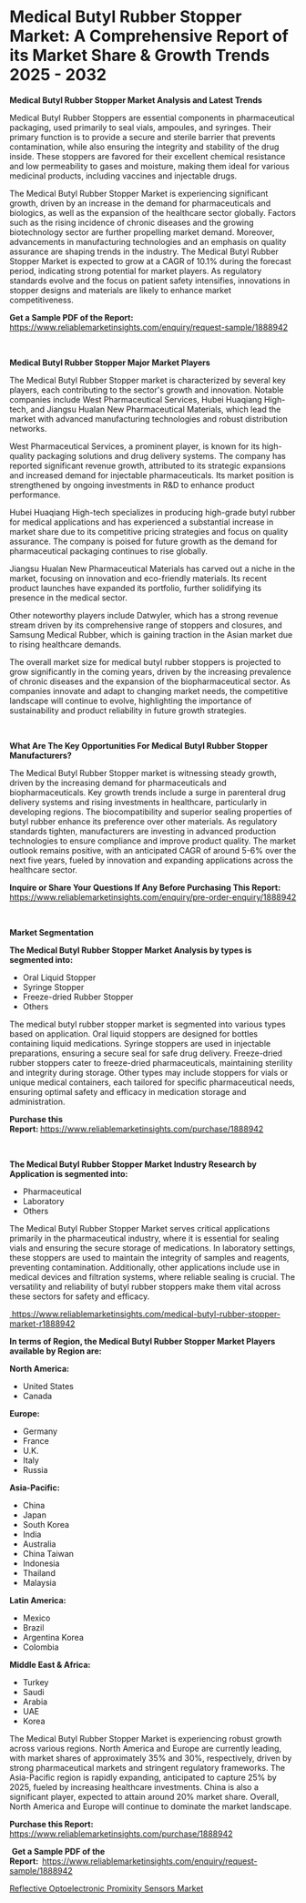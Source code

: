 <p><h1>Medical Butyl Rubber Stopper Market: A Comprehensive Report of its Market Share & Growth Trends 2025 - 2032</h1></p><p><strong>Medical Butyl Rubber Stopper Market Analysis and Latest Trends</strong></p>
<p><p>Medical Butyl Rubber Stoppers are essential components in pharmaceutical packaging, used primarily to seal vials, ampoules, and syringes. Their primary function is to provide a secure and sterile barrier that prevents contamination, while also ensuring the integrity and stability of the drug inside. These stoppers are favored for their excellent chemical resistance and low permeability to gases and moisture, making them ideal for various medicinal products, including vaccines and injectable drugs.</p><p>The Medical Butyl Rubber Stopper Market is experiencing significant growth, driven by an increase in the demand for pharmaceuticals and biologics, as well as the expansion of the healthcare sector globally. Factors such as the rising incidence of chronic diseases and the growing biotechnology sector are further propelling market demand. Moreover, advancements in manufacturing technologies and an emphasis on quality assurance are shaping trends in the industry. The Medical Butyl Rubber Stopper Market is expected to grow at a CAGR of 10.1% during the forecast period, indicating strong potential for market players. As regulatory standards evolve and the focus on patient safety intensifies, innovations in stopper designs and materials are likely to enhance market competitiveness.</p></p>
<p><strong>Get a Sample PDF of the Report:&nbsp;</strong> <a href="https://www.reliablemarketinsights.com/enquiry/request-sample/1888942?utm_campaign=1894&utm_medium=2&utm_source=Github&utm_content=ia&utm_term=14012025&utm_id=medical-butyl-rubber-stopper">https://www.reliablemarketinsights.com/enquiry/request-sample/1888942</a></p>
<p>&nbsp;</p>
<p><strong>Medical Butyl Rubber Stopper Major Market Players</strong></p>
<p><p>The Medical Butyl Rubber Stopper market is characterized by several key players, each contributing to the sector's growth and innovation. Notable companies include West Pharmaceutical Services, Hubei Huaqiang High-tech, and Jiangsu Hualan New Pharmaceutical Materials, which lead the market with advanced manufacturing technologies and robust distribution networks.</p><p>West Pharmaceutical Services, a prominent player, is known for its high-quality packaging solutions and drug delivery systems. The company has reported significant revenue growth, attributed to its strategic expansions and increased demand for injectable pharmaceuticals. Its market position is strengthened by ongoing investments in R&D to enhance product performance.</p><p>Hubei Huaqiang High-tech specializes in producing high-grade butyl rubber for medical applications and has experienced a substantial increase in market share due to its competitive pricing strategies and focus on quality assurance. The company is poised for future growth as the demand for pharmaceutical packaging continues to rise globally.</p><p>Jiangsu Hualan New Pharmaceutical Materials has carved out a niche in the market, focusing on innovation and eco-friendly materials. Its recent product launches have expanded its portfolio, further solidifying its presence in the medical sector.</p><p>Other noteworthy players include Datwyler, which has a strong revenue stream driven by its comprehensive range of stoppers and closures, and Samsung Medical Rubber, which is gaining traction in the Asian market due to rising healthcare demands.</p><p>The overall market size for medical butyl rubber stoppers is projected to grow significantly in the coming years, driven by the increasing prevalence of chronic diseases and the expansion of the biopharmaceutical sector. As companies innovate and adapt to changing market needs, the competitive landscape will continue to evolve, highlighting the importance of sustainability and product reliability in future growth strategies.</p></p>
<p>&nbsp;</p>
<p><strong>What Are The Key Opportunities For Medical Butyl Rubber Stopper Manufacturers?</strong></p>
<p><p>The Medical Butyl Rubber Stopper market is witnessing steady growth, driven by the increasing demand for pharmaceuticals and biopharmaceuticals. Key growth trends include a surge in parenteral drug delivery systems and rising investments in healthcare, particularly in developing regions. The biocompatibility and superior sealing properties of butyl rubber enhance its preference over other materials. As regulatory standards tighten, manufacturers are investing in advanced production technologies to ensure compliance and improve product quality. The market outlook remains positive, with an anticipated CAGR of around 5-6% over the next five years, fueled by innovation and expanding applications across the healthcare sector.</p></p>
<p><strong>Inquire or Share Your Questions If Any Before Purchasing This Report:</strong> <a href="https://www.reliablemarketinsights.com/enquiry/pre-order-enquiry/1888942?utm_campaign=1894&utm_medium=2&utm_source=Github&utm_content=ia&utm_term=14012025&utm_id=medical-butyl-rubber-stopper">https://www.reliablemarketinsights.com/enquiry/pre-order-enquiry/1888942</a></p>
<p>&nbsp;</p>
<p><strong>Market Segmentation</strong></p>
<p><strong>The Medical Butyl Rubber Stopper Market Analysis by types is segmented into:</strong></p>
<p><ul><li>Oral Liquid Stopper</li><li>Syringe Stopper</li><li>Freeze-dried Rubber Stopper</li><li>Others</li></ul></p>
<p><p>The medical butyl rubber stopper market is segmented into various types based on application. Oral liquid stoppers are designed for bottles containing liquid medications. Syringe stoppers are used in injectable preparations, ensuring a secure seal for safe drug delivery. Freeze-dried rubber stoppers cater to freeze-dried pharmaceuticals, maintaining sterility and integrity during storage. Other types may include stoppers for vials or unique medical containers, each tailored for specific pharmaceutical needs, ensuring optimal safety and efficacy in medication storage and administration.</p></p>
<p><strong>Purchase this Report:&nbsp;</strong><a href="https://www.reliablemarketinsights.com/purchase/1888942?utm_campaign=1894&utm_medium=2&utm_source=Github&utm_content=ia&utm_term=14012025&utm_id=medical-butyl-rubber-stopper">https://www.reliablemarketinsights.com/purchase/1888942</a></p>
<p>&nbsp;</p>
<p><strong>The Medical Butyl Rubber Stopper Market Industry Research by Application is segmented into:</strong></p>
<p><ul><li>Pharmaceutical</li><li>Laboratory</li><li>Others</li></ul></p>
<p><p>The Medical Butyl Rubber Stopper Market serves critical applications primarily in the pharmaceutical industry, where it is essential for sealing vials and ensuring the secure storage of medications. In laboratory settings, these stoppers are used to maintain the integrity of samples and reagents, preventing contamination. Additionally, other applications include use in medical devices and filtration systems, where reliable sealing is crucial. The versatility and reliability of butyl rubber stoppers make them vital across these sectors for safety and efficacy.</p></p>
<p><a href="https://www.reliablemarketinsights.com/medical-butyl-rubber-stopper-market-r1888942?utm_campaign=1894&utm_medium=2&utm_source=Github&utm_content=ia&utm_term=14012025&utm_id=medical-butyl-rubber-stopper">&nbsp;https://www.reliablemarketinsights.com/medical-butyl-rubber-stopper-market-r1888942</a></p>
<p><strong>In terms of Region, the Medical Butyl Rubber Stopper Market Players available by Region are:</strong></p>
<p>
    <p> <strong> North America: </strong>
        <ul>
            <li>United States</li>
            <li>Canada</li>
        </ul>
        </p> 
    <p> <strong> Europe: </strong>
        <ul>
            <li>Germany</li>
            <li>France</li>
            <li>U.K.</li>
            <li>Italy</li>
            <li>Russia</li>
        </ul>
        </p> 
    <p> <strong> Asia-Pacific: </strong>
        <ul>
            <li>China</li>
            <li>Japan</li>
            <li>South Korea</li>
            <li>India</li>
            <li>Australia</li>
            <li>China Taiwan</li>
            <li>Indonesia</li>
            <li>Thailand</li>
            <li>Malaysia</li>
        </ul>
        </p> 
    <p> <strong> Latin America: </strong>
        <ul>
            <li>Mexico</li>
            <li>Brazil</li>
            <li>Argentina Korea</li>
            <li>Colombia</li>
        </ul>
        </p> 
    <p> <strong> Middle East & Africa: </strong>
        <ul>
            <li>Turkey</li>
            <li>Saudi</li>
            <li>Arabia</li>
            <li>UAE</li>
            <li>Korea</li>
        </ul>
    </p>
    </p>
<p><p>The Medical Butyl Rubber Stopper Market is experiencing robust growth across various regions. North America and Europe are currently leading, with market shares of approximately 35% and 30%, respectively, driven by strong pharmaceutical markets and stringent regulatory frameworks. The Asia-Pacific region is rapidly expanding, anticipated to capture 25% by 2025, fueled by increasing healthcare investments. China is also a significant player, expected to attain around 20% market share. Overall, North America and Europe will continue to dominate the market landscape.</p></p>
<p><strong>Purchase this Report: </strong><a href="https://www.reliablemarketinsights.com/purchase/1888942?utm_campaign=1894&utm_medium=2&utm_source=Github&utm_content=ia&utm_term=14012025&utm_id=medical-butyl-rubber-stopper">https://www.reliablemarketinsights.com/purchase/1888942</a></p>
<p>&nbsp;<strong>Get a Sample PDF of the Report:&nbsp;&nbsp;</strong><a href="https://www.reliablemarketinsights.com/enquiry/request-sample/1888942?utm_campaign=1894&utm_medium=2&utm_source=Github&utm_content=ia&utm_term=14012025&utm_id=medical-butyl-rubber-stopper">https://www.reliablemarketinsights.com/enquiry/request-sample/1888942</a></p>
<p><strong></strong></p>
<p><p><a href="https://github.com/marloy8/Market-Research-Report-List-6/blob/main/reflective-optoelectronic-promixity-sensors-market.md?utm_campaign=1894&utm_medium=2&utm_source=Github&utm_content=ia&utm_term=14012025&utm_id=medical-butyl-rubber-stopper">Reflective Optoelectronic Promixity Sensors Market</a></p></p>